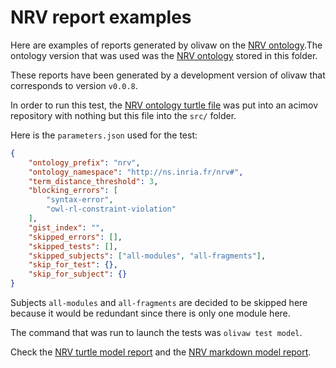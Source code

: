 # NRV report examples

Here are examples of reports generated by olivaw on the [NRV ontology](https://ns.inria.fr/nrv).The ontology version that was used was the [NRV ontology](./nrv_v1.ttl) stored in this folder.

These reports have been generated by a development version of olivaw that corresponds to version `v0.0.8`.

In order to run this test, the [NRV ontology turtle file](http://ns.inria.fr/nrv/v1/nrv_v1.ttl) was put into an acimov repository with nothing but this file into the `src/` folder.

Here is the `parameters.json` used for the test:

```json
{
    "ontology_prefix": "nrv",
    "ontology_namespace": "http://ns.inria.fr/nrv#",
    "term_distance_threshold": 3,
    "blocking_errors": [
        "syntax-error",
        "owl-rl-constraint-violation"
    ],
    "gist_index": "",
    "skipped_errors": [],
    "skipped_tests": [],
    "skipped_subjects": ["all-modules", "all-fragments"],
    "skip_for_test": {},
    "skip_for_subject": {}
}
```

Subjects `all-modules` and `all-fragments` are decided to be skipped here because it would be redundant since there is only one module here.

The command that was run to launch the tests was `olivaw test model`.

Check the [NRV turtle model report](./model-test-manual-NicoRobertIn-2025-06-19T19-50-12.ttl) and the [NRV markdown model report](./model-test-manual-NicoRobertIn-2025-06-19T19-50-12.md).